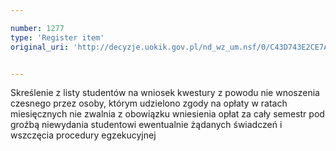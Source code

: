```yaml
---

number: 1277
type: 'Register item'
original_uri: 'http://decyzje.uokik.gov.pl/nd_wz_um.nsf/0/C43D743E2CE7AD12C12573C50036A81F?OpenDocument'


---
```


Skreślenie z listy studentów na wniosek kwestury z powodu nie wnoszenia czesnego przez osoby, którym udzielono zgody na opłaty w ratach miesięcznych nie zwalnia z obowiązku wniesienia opłat za cały semestr pod groźbą niewydania studentowi ewentualnie żądanych świadczeń i wszczęcia procedury egzekucyjnej
